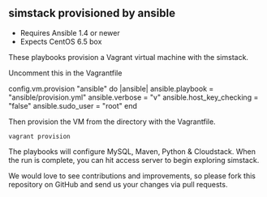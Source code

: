 ## simstack provisioned by ansible

- Requires Ansible 1.4 or newer
- Expects CentOS 6.5 box

These playbooks provision a Vagrant virtual machine with the simstack.

Uncomment this in the Vagrantfile

  config.vm.provision "ansible" do |ansible|
    ansible.playbook = "ansible/provision.yml"
    ansible.verbose = "v"
    ansible.host_key_checking = "false"
    ansible.sudo_user = "root"
  end


Then provision the VM from the directory with the Vagrantfile.

	vagrant provision

The playbooks will configure MySQL, Maven, Python & Cloudstack. When the run
is complete, you can hit access server to begin exploring simstack.

We would love to see contributions and improvements, so please fork this
repository on GitHub and send us your changes via pull requests.

